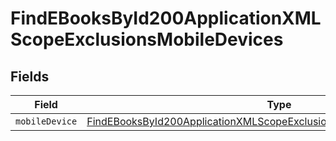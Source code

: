 # FindEBooksById200ApplicationXMLScopeExclusionsMobileDevices


## Fields

| Field                                                                                                                                                                         | Type                                                                                                                                                                          | Required                                                                                                                                                                      | Description                                                                                                                                                                   |
| ----------------------------------------------------------------------------------------------------------------------------------------------------------------------------- | ----------------------------------------------------------------------------------------------------------------------------------------------------------------------------- | ----------------------------------------------------------------------------------------------------------------------------------------------------------------------------- | ----------------------------------------------------------------------------------------------------------------------------------------------------------------------------- |
| `mobileDevice`                                                                                                                                                                | [FindEBooksById200ApplicationXMLScopeExclusionsMobileDevicesMobileDevice](../../models/operations/findebooksbyid200applicationxmlscopeexclusionsmobiledevicesmobiledevice.md) | :heavy_minus_sign:                                                                                                                                                            | N/A                                                                                                                                                                           |